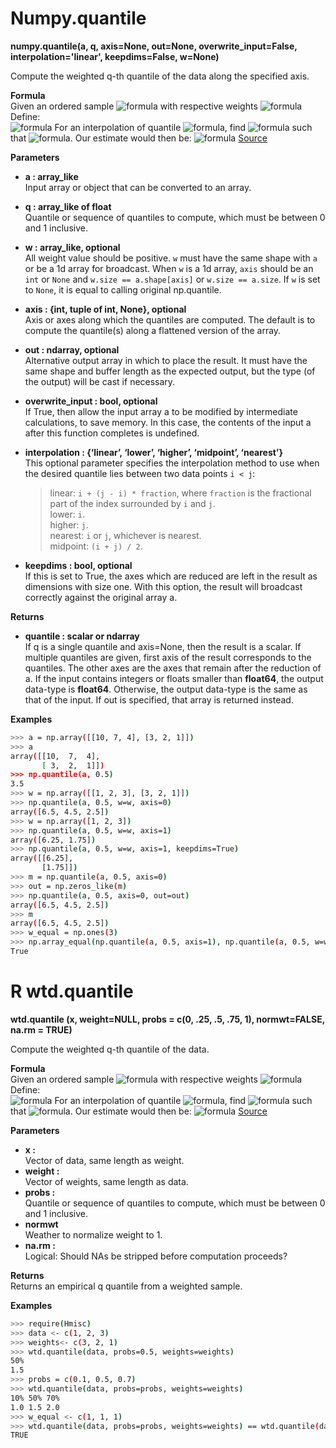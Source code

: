 # Numpy.quantile
**numpy.quantile(a, q, axis=None, out=None, overwrite_input=False, interpolation='linear', keepdims=False, w=None)**

Compute the weighted q-th quantile of the data along the specified axis.

**Formula**    
Given an ordered sample ![formula](https://render.githubusercontent.com/render/math?math=X_1\le\X_2\le\cdot\cdot\cdot\le\X_n) with respective weights ![formula](https://render.githubusercontent.com/render/math?math=W_1,\W_2,\cdot\cdot\cdot,\W_n.)   
Define:  
![formula](https://render.githubusercontent.com/render/math?math=S_k=(k-1)W_k%2B(N-1)\sum_{i=1}^{k-1}W_i)
For an interpolation of quantile ![formula](https://render.githubusercontent.com/render/math?math=p), find ![formula](https://render.githubusercontent.com/render/math?math=k) such that ![formula](https://render.githubusercontent.com/render/math?math=\frac{S_k}{S_n}\le\p\le\frac{S_{k%2B1}}{S_n}). 
Our estimate would then be: ![formula](https://render.githubusercontent.com/render/math?math=X_k%2B(X_{k%2B1}-X_k)\frac{pS_n-S_k}{S_{k%2B1}-S_k})  
[Source](https://stats.stackexchange.com/questions/13169/defining-quantiles-over-a-weighted-sample)

**Parameters**
- **a : array_like**  
Input array or object that can be converted to an array.

- **q : array_like of float**  
Quantile or sequence of quantiles to compute, which must be between 0 and 1 inclusive.

- **w : array_like, optional**  
All weight value should be positive.
`w` must have the same shape with `a` or be a 1d array for broadcast.
When `w` is a 1d array, `axis` should be an `int` or `None` and
`w.size == a.shape[axis]` or `w.size == a.size`.
If `w` is set to `None`, it is equal to calling original np.quantile.

- **axis : {int, tuple of int, None}, optional**  
Axis or axes along which the quantiles are computed. The default is to compute the quantile(s) along a flattened version of the array.

- **out : ndarray, optional**  
Alternative output array in which to place the result. It must have the same shape and buffer length as the expected output, but the type (of the output) will be cast if necessary.

- **overwrite_input : bool, optional**  
If True, then allow the input array a to be modified by intermediate calculations, to save memory. In this case, the contents of the input a after this function completes is undefined.

- **interpolation : {‘linear’, ‘lower’, ‘higher’, ‘midpoint’, ‘nearest’}**  
This optional parameter specifies the interpolation method to use when the desired quantile lies between two data points ```i < j```:
    >linear: ```i + (j - i) * fraction```, where ```fraction``` is the fractional part of the index surrounded by ```i``` and ```j```.  
    >lower: ```i```.  
    >higher: ```j```.  
    >nearest: ```i``` or ```j```, whichever is nearest.  
    >midpoint: ```(i + j) / 2```.  

- **keepdims : bool, optional**  
If this is set to True, the axes which are reduced are left in the result as dimensions with size one. With this option, the result will broadcast correctly against the original array a.

**Returns**
- **quantile : scalar or ndarray**  
If q is a single quantile and axis=None, then the result is a scalar. If multiple quantiles are given, first axis of the result corresponds to the quantiles. The other axes are the axes that remain after the reduction of a. If the input contains integers or floats smaller than **float64**, the output data-type is **float64**. Otherwise, the output data-type is the same as that of the input. If out is specified, that array is returned instead.

**Examples**
```sh
>>> a = np.array([[10, 7, 4], [3, 2, 1]])
>>> a
array([[10,  7,  4],
       [ 3,  2,  1]])
>>> np.quantile(a, 0.5)
3.5
>>> w = np.array([[1, 2, 3], [3, 2, 1]])
>>> np.quantile(a, 0.5, w=w, axis=0)
array([6.5, 4.5, 2.5])
>>> w = np.array([1, 2, 3])
>>> np.quantile(a, 0.5, w=w, axis=1)
array([6.25, 1.75])
>>> np.quantile(a, 0.5, w=w, axis=1, keepdims=True)
array([[6.25],
       [1.75]])
>>> m = np.quantile(a, 0.5, axis=0)
>>> out = np.zeros_like(m)
>>> np.quantile(a, 0.5, axis=0, out=out)
array([6.5, 4.5, 2.5])
>>> m
array([6.5, 4.5, 2.5])
>>> w_equal = np.ones(3)
>>> np.array_equal(np.quantile(a, 0.5, axis=1), np.quantile(a, 0.5, w=w_equal, axis=1))
True
```
# R wtd.quantile
**wtd.quantile (x, weight=NULL, probs = c(0, .25, .5, .75, 1), normwt=FALSE, na.rm = TRUE)**  

Compute the weighted q-th quantile of the data.  

**Formula**    
Given an ordered sample ![formula](https://render.githubusercontent.com/render/math?math=X_1\le\X_2\le\cdot\cdot\cdot\le\X_n) with respective weights ![formula](https://render.githubusercontent.com/render/math?math=W_1,\W_2,\cdot\cdot\cdot,\W_n.)   
Define:  
![formula](https://render.githubusercontent.com/render/math?math=S_k=(k-1)W_k%2B(N-1)\sum_{i=1}^{k-1}W_i)
For an interpolation of quantile ![formula](https://render.githubusercontent.com/render/math?math=p), find ![formula](https://render.githubusercontent.com/render/math?math=k) such that ![formula](https://render.githubusercontent.com/render/math?math=\frac{S_k}{S_n}\le\p\le\frac{S_{k%2B1}}{S_n}). 
Our estimate would then be: ![formula](https://render.githubusercontent.com/render/math?math=X_k%2B(X_{k%2B1}-X_k)\frac{pS_n-S_k}{S_{k%2B1}-S_k})  
[Source](https://stats.stackexchange.com/questions/13169/defining-quantiles-over-a-weighted-sample)

**Parameters**

- **x :**  
    Vector of data, same length as weight.
- **weight :**  
    Vector of weights, same length as data.
- **probs :**  
    Quantile or sequence of quantiles to compute, which must be between 0 and 1 inclusive.
- **normwt**  
    Weather to normalize weight to 1.
- **na.rm :**  
    Logical: Should NAs be stripped before computation proceeds?


**Returns**  
    Returns an empirical q quantile from a weighted sample.
    
**Examples**
```sh
>>> require(Hmisc)
>>> data <- c(1, 2, 3)
>>> weights<- c(3, 2, 1)
>>> wtd.quantile(data, probs=0.5, weights=weights)
50%
1.5
>>> probs = c(0.1, 0.5, 0.7)
>>> wtd.quantile(data, probs=probs, weights=weights)
10% 50% 70% 
1.0 1.5 2.0
>>> w_equal <- c(1, 1, 1)
>>> wtd.quantile(data, probs=probs, weights=weights) == wtd.quantile(data, probs=probs, weights=w_equal)
TRUE
```


